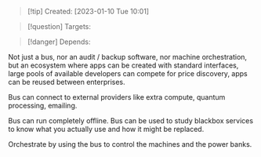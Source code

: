 
>[!tip] Created: [2023-01-10 Tue 10:01]

>[!question] Targets: 

>[!danger] Depends: 

Not just a bus, nor an audit / backup software, nor machine orchestration, but an ecosystem where apps can be created with standard interfaces, large pools of available developers can compete for price discovery, apps can be reused between enterprises.

Bus can connect to external providers like extra compute, quantum processing, emailing.

Bus can run completely offline.  Bus can be used to study blackbox services to know what you actually use and how it might be replaced.

Orchestrate by using the bus to control the machines and the power banks.
